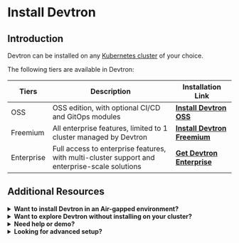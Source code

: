 # Install Devtron

## Introduction

Devtron can be installed on any [Kubernetes cluster](../getting-started/initial-setup.md#create-a-kubernetes-cluster) of your choice.

The following tiers are available in Devtron:

| Tiers      | Description                                                                                   | Installation Link |
|------------|-----------------------------------------------------------------------------------------------|-------------------|
| OSS        | OSS edition, with optional CI/CD and GitOps modules                                           | [**Install Devtron OSS**](../install/devtron-oss.md)           |
| Freemium   | All enterprise features, limited to 1 cluster managed by Devtron                              | [**Install Devtron Freemium**](../install/devtron-freemium.md) |
| Enterprise | Full access to enterprise features, with multi-cluster support and enterprise-scale solutions | [**Get Devtron Enterprise**](https://devtron.ai/contact-sales) |


## Additional Resources

<details>

<summary><strong>Want to install Devtron in an Air-gapped environment?</strong></summary>

See the full guide here: [Install Devtron in Air-gapped Environment](install-devtron-in-airgapped-environment.md)

</details>

<details>

<summary><strong>Want to explore Devtron without installing on your cluster?</strong></summary>

* Try [Devtron Sandbox](https://preview.devtron.ai)
* Try [Devtron Kubernetes Desktop Client](install-devtron-Kubernetes-client.md)

</details>

<details>

<summary><strong>Need help or demo?</strong></summary>

* [Discord community for support](https://discord.gg/jsRG5qx2gp) <span className="inline-badge">[![Join us on Discord](https://img.shields.io/badge/Join%20us%20on-Discord-e01563.svg)](https://discord.gg/jsRG5qx2gp)</span>
* [Book time with our team](https://devtron.ai/demo)

</details>

<details>

<summary><strong>Looking for advanced setup?</strong></summary>

See [Additional Installation Resources](../../reference/README.md) for production infra recommendations, advanced configs, blob storage, air-gapped installs, backup, and more.

</details>